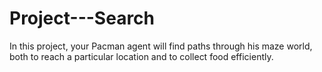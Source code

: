 # Project---Search
In this project, your Pacman agent will find paths through his maze world, both to reach a particular location and to collect food efficiently.
